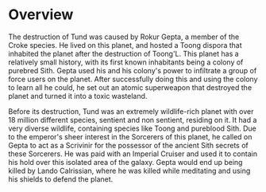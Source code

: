 # Overview

The destruction of Tund was caused by Rokur Gepta, a member of the Croke species.
He lived on this planet, and hosted a Toong dispora that inhabited the planet after the destruction of Toong'L.
This planet has a relatively small history, with its first known inhabitants being a colony of purebred Sith.
Gepta used his and his colony's power to infiltrate a group of force users on the planet.
After successfully doing this and using the colony to learn all he could, he set out an atomic superweapon that destroyed the planet and turned it into a toxic wasteland.

Before its destruction, Tund was an extremely wildlife-rich planet with over 18 million different species, sentient and non sentient, residing on it.
It had a very diverse wildlife, containing species like Toong and pureblood Sith.
Due to the emperor's sheer interest in the Sorcerers of this planet, he called on Gepta to act as a Scrivinir for the possessor of the ancient Sith secrets of these Sorcerers.
He was paid with an Imperial Cruiser and used it to contain his hold over this isolated area of the galaxy.
Gepta would end up being killed by Lando Calrissian, where he was killed while meditating and using his shields to defend the planet.
